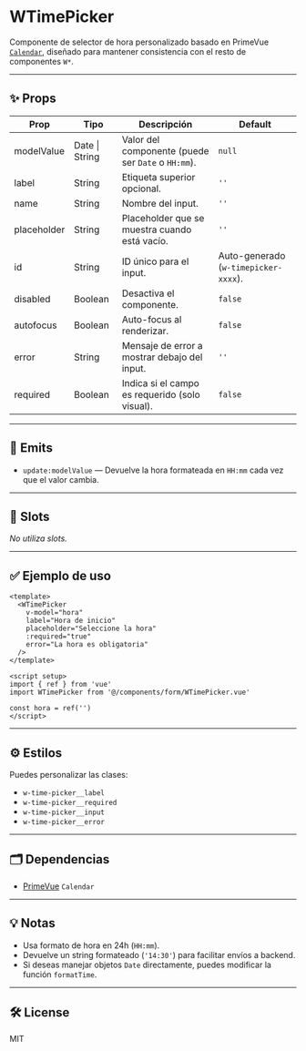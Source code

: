 # WTimePicker

Componente de selector de hora personalizado basado en PrimeVue [`Calendar`](https://primevue.org/calendar/), diseñado para mantener consistencia con el resto de componentes `W*`.

---

## ✨ Props

| Prop        | Tipo            | Descripción                                           | Default                               |
|--------------|-----------------|-------------------------------------------------------|---------------------------------------|
| modelValue  | Date \| String | Valor del componente (puede ser `Date` o `HH:mm`).    | `null`                                |
| label       | String          | Etiqueta superior opcional.                           | `''`                                  |
| name        | String          | Nombre del input.                                     | `''`                                  |
| placeholder | String          | Placeholder que se muestra cuando está vacío.         | `''`                                  |
| id          | String          | ID único para el input.                               | Auto-generado (`w-timepicker-xxxx`). |
| disabled    | Boolean         | Desactiva el componente.                              | `false`                               |
| autofocus   | Boolean         | Auto-focus al renderizar.                             | `false`                               |
| error       | String          | Mensaje de error a mostrar debajo del input.          | `''`                                  |
| required    | Boolean         | Indica si el campo es requerido (solo visual).        | `false`                               |

---

## 🎯 Emits

- `update:modelValue` — Devuelve la hora formateada en `HH:mm` cada vez que el valor cambia.

---

## 💬 Slots

_No utiliza slots._

---

## ✅ Ejemplo de uso

```vue
<template>
  <WTimePicker
    v-model="hora"
    label="Hora de inicio"
    placeholder="Seleccione la hora"
    :required="true"
    error="La hora es obligatoria"
  />
</template>

<script setup>
import { ref } from 'vue'
import WTimePicker from '@/components/form/WTimePicker.vue'

const hora = ref('')
</script>
```

---

## ⚙️ Estilos

Puedes personalizar las clases:

- `w-time-picker__label`
- `w-time-picker__required`
- `w-time-picker__input`
- `w-time-picker__error`

---

## 🗂️ Dependencias

- [PrimeVue](https://primevue.org/) `Calendar`

---

## 💡 Notas

- Usa formato de hora en 24h (`HH:mm`).  
- Devuelve un string formateado (`'14:30'`) para facilitar envíos a backend.  
- Si deseas manejar objetos `Date` directamente, puedes modificar la función `formatTime`.

---

## 🛠️ License

MIT
